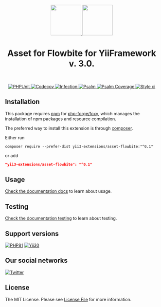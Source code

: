 <p align="center">
    <a href="https://github.com/yii3-extensions/asset-flowbite" target="_blank">
        <img src="https://avatars.githubusercontent.com/u/121752654?s=200&v=4" height="100px">
    </a>
    <a href="https://flowbite.com/" target="_blank">
        <img src="https://flowbite.com/docs/images/logo.svg" height="100px">
    </a>
    <h1 align="center">Asset for Flowbite for YiiFramework v. 3.0.</h1>
    <br>
</p>

<p align="center">
    <a href="https://github.com/yii3-extensions/asset-flowbite/actions/workflows/build.yml" target="_blank">
        <img src="https://github.com/yii3-extensions/asset-flowbite/actions/workflows/build.yml/badge.svg" alt="PHPUnit">
    </a>
    <a href="https://codecov.io/gh/yii3-extensions/asset-flowbite" target="_blank">
        <img src="https://codecov.io/gh/yii3-extensions/asset-flowbite/branch/main/graph/badge.svg?token=MF0XUGVLYC" alt="Codecov">
    </a>
    <a href="https://dashboard.stryker-mutator.io/reports/github.com/yii3-extensions/asset-flowbite/main" target="_blank">
        <img src="https://img.shields.io/endpoint?style=flat&url=https%3A%2F%2Fbadge-api.stryker-mutator.io%2Fgithub.com%2Fyii3-extensions%2Fasset-flowbite%2Fmain" alt="Infection">
    </a>
    <a href="https://github.com/yii3-extensions/asset-flowbite/actions/workflows/static.yml" target="_blank">
        <img src="https://github.com/yii3-extensions/asset-flowbite/actions/workflows/static.yml/badge.svg" alt="Psalm">
    </a>
    <a href="https://shepherd.dev/github/yii3-extensions/asset-flowbite" target="_blank">
        <img src="https://shepherd.dev/github/yii3-extensions/asset-flowbite/coverage.svg" alt="Psalm Coverage">
    </a>
    <a href="https://github.styleci.io/repos/746576513?branch=initital-commit" target="_blank">
        <img src="https://github.styleci.io/repos/746576513/shield?branch=initital-commit" alt="Style ci">
    </a>           
</p>

## Installation

This package requires [npm](https://www.npmjs.com/) for [php-forge/foxy](https://www.github.com/php-forge/foxy), which
manages the installation of npm packages and resource compilation.

The preferred way to install this extension is through [composer](https://getcomposer.org/download/).

Either run

```shell
composer require --prefer-dist yii3-extensions/asset-flowbite:"^0.1"
```

or add

```json
"yii3-extensions/asset-flowbite": "^0.1"
```

## Usage

[Check the documentation docs](/docs/README.md) to learn about usage.

## Testing

[Check the documentation testing](/docs/testing.md) to learn about testing.

## Support versions

[![PHP81](https://img.shields.io/badge/PHP-%3E%3D8.1-787CB5)](https://www.php.net/releases/8.1/en.php)
[![Yii30](https://img.shields.io/badge/Yii%20version-3.0-blue)](https://yiiframework.com)

## Our social networks

[![Twitter](https://img.shields.io/badge/twitter-follow-1DA1F2?logo=twitter&logoColor=1DA1F2&labelColor=555555?style=flat)](https://twitter.com/Terabytesoftw)

## License

The MIT License. Please see [License File](LICENSE.md) for more information.
